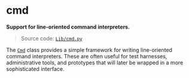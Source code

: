 # cmd

**Support for line-oriented command interpreters.**

> Source code: [`Lib/cmd.py`](https://github.com/python/cpython/tree/3.11/Lib/cmd.py)

The [`Cmd`](/modules/cmd/Cmd/) class provides a simple framework for writing line-oriented command interpreters. These are often useful for test harnesses, administrative tools, and prototypes that will later be wrapped in a more sophisticated interface.
